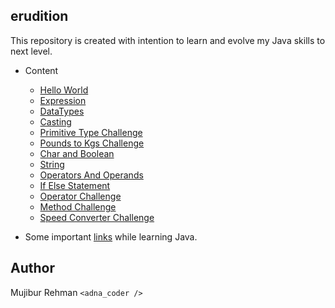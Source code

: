 erudition
--

This repository is created with intention to learn and evolve my Java skills to next level.

- Content    
    - [Hello World](https://github.com/mujib2953/erudition/tree/master/src/com/learning/Days001)
    - [Expression](https://github.com/mujib2953/erudition/tree/master/src/com/learning/Days002)
    - [DataTypes](https://github.com/mujib2953/erudition/tree/master/src/com/learning/Days003)
    - [Casting](https://github.com/mujib2953/erudition/tree/master/src/com/learning/Days004)
    - [Primitive Type Challenge](https://github.com/mujib2953/erudition/tree/master/src/com/learning/Days005)
    - [Pounds to Kgs Challenge](https://github.com/mujib2953/erudition/tree/master/src/com/learning/Days006)
    - [Char and Boolean](https://github.com/mujib2953/erudition/tree/master/src/com/learning/Days007)
    - [String](https://github.com/mujib2953/erudition/tree/master/src/com/learning/Days008)
    - [Operators And Operands](https://github.com/mujib2953/erudition/tree/master/src/com/learning/Days009)
    - [If Else Statement](https://github.com/mujib2953/erudition/tree/master/src/com/learning/Days010)
    - [Operator Challenge](https://github.com/mujib2953/erudition/tree/master/src/com/learning/Days011)
    - [Method Challenge](https://github.com/mujib2953/erudition/tree/master/src/com/learning/Days012)
    - [Speed Converter Challenge](https://github.com/mujib2953/erudition/tree/master/src/com/learning/Days013)
    
- Some important [links](https://github.com/mujib2953/erudition/tree/master/src/com/learning/Links) while learning Java.
    
Author
-
Mujibur Rehman `<adna_coder />` 
